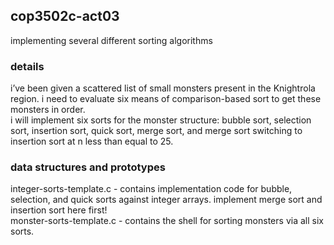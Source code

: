 ## cop3502c-act03
implementing several different sorting algorithms

### details
i’ve been given a scattered list of small monsters present in the Knightrola region. i need to evaluate six means of comparison-based sort to get these monsters in order.\
i will implement six sorts for the monster structure: bubble sort, selection sort, insertion sort, quick sort, merge sort, and merge sort switching to insertion sort at n less than equal to 25.

### data structures and prototypes
integer-sorts-template.c - contains implementation code for bubble, selection, and quick sorts against integer arrays. implement merge sort and insertion sort here first!\
monster-sorts-template.c - contains the shell for sorting monsters via all six sorts.
